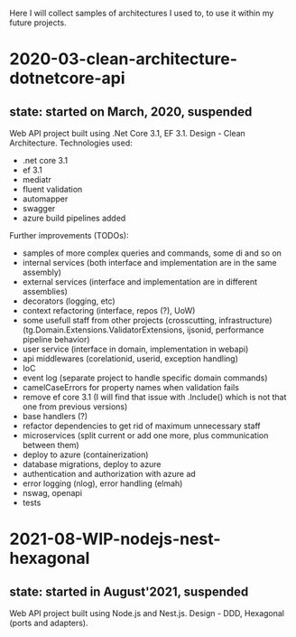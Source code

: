 Here I will collect samples of architectures I used to, to use it within my future projects.

# 2020-03-clean-architecture-dotnetcore-api
## state: started on March, 2020, suspended
Web API project built using .Net Core 3.1, EF 3.1. Design - Clean Architecture. Technologies used:
- .net core 3.1
- ef 3.1
- mediatr
- fluent validation
- automapper
- swagger
- azure build pipelines added

Further improvements (TODOs):
- samples of more complex queries and commands, some di and so on
- internal services (both interface and implementation are in the same assembly)
- external services (interface and implementation are in different assemblies)
- decorators (logging, etc)
- context refactoring (interface, repos (?), UoW)
- some usefull staff from other projects (crosscutting, infrastructure) (tg.Domain.Extensions.ValidatorExtensions, ijsonid, performance pipeline behavior)
- user service (interface in domain, implementation in webapi)
- api middlewares (corelationid, userid, exception handling)
- IoC
- event log (separate project to handle specific domain commands)
- camelCaseErrors for property names when validation fails
- remove ef core 3.1 (I will find that issue with .Include() which is not that one from previous versions)
- base handlers (?)
- refactor dependencies to get rid of maximum unnecessary staff
- microservices (split current or add one more, plus communication between them)
- deploy to azure (containerization)
- database migrations, deploy to azure
- authentication and authorization with azure ad
- error logging (nlog), error handling (elmah)
- nswag, openapi
- tests

# 2021-08-WIP-nodejs-nest-hexagonal
## state: started in August'2021, suspended
Web API project built using Node.js and Nest.js. Design - DDD, Hexagonal (ports and adapters).
